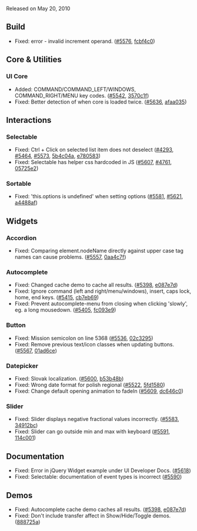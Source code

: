 <script>{
	"title": "jQuery UI 1.8.2 Changelog"
}</script>

Released on May 20, 2010

## Build

* Fixed: error - invalid increment operand. ([#5576](http://bugs.jqueryui.com/ticket/5576), [fcbf4c0](https://github.com/jquery/jquery-ui/commit/fcbf4c0872cfc0b0c9fa9e6808ff0654e4decd98))

## Core &amp; Utilities

### UI Core

* Added: COMMAND/COMMAND_LEFT/WINDOWS, COMMAND_RIGHT/MENU key codes. ([#5542](http://bugs.jqueryui.com/ticket/5542), [3570c1f](https://github.com/jquery/jquery-ui/commit/3570c1f768244b252cad86ac0f8707de0234fe6c))
* Fixed: Better detection of when core is loaded twice. ([#5636](http://bugs.jqueryui.com/ticket/5636), [afaa035](https://github.com/jquery/jquery-ui/commit/afaa03575f22bda227ac82ed3bb08bc29ba3b1be))

## Interactions

### Selectable

* Fixed: Ctrl + Click on selected list item does not deselect ([#4293](http://bugs.jqueryui.com/ticket/4293), [#5464](http://bugs.jqueryui.com/ticket/5464), [#5573](http://bugs.jqueryui.com/ticket/5573), [5b4c04a](https://github.com/jquery/jquery-ui/commit/5b4c04acb5cff032afae437c343239ee9bf4e04f), [e780583](https://github.com/jquery/jquery-ui/commit/e780583694f69513e4f3759e8b198c18313b8f0c))
* Fixed: Selectable has helper css hardcoded in JS ([#5607](http://bugs.jqueryui.com/ticket/5607), [#4761](http://bugs.jqueryui.com/ticket/4761), [05725e2](https://github.com/jquery/jquery-ui/commit/05725e25aea335ecb9c7cf3b03eba8ee68153fb5))

### Sortable

* Fixed: 'this.options is undefined' when setting options ([#5581](http://bugs.jqueryui.com/ticket/5581), [#5621](http://bugs.jqueryui.com/ticket/5621), [a4488af](https://github.com/jquery/jquery-ui/commit/a4488aff7c62f3e2db6f894b5f24cfd0adb8c6b7))

## Widgets

### Accordion

* Fixed: Comparing element.nodeName directly against upper case tag names can cause problems. ([#5557](http://bugs.jqueryui.com/ticket/5557), [0aa4c7f](https://github.com/jquery/jquery-ui/commit/0aa4c7f9b6bc13791197b1486afdad02693e5dee))

### Autocomplete

* Fixed: Changed cache demo to cache all results. ([#5398](http://bugs.jqueryui.com/ticket/5398), [e087e7d](https://github.com/jquery/jquery-ui/commit/e087e7dee07555f7b78e108dc414959998628ec7))
* Fixed: Ignore command (left and right/menu/windows), insert, caps lock, home, end keys. ([#5415](http://bugs.jqueryui.com/ticket/5415), [cb7eb69](https://github.com/jquery/jquery-ui/commit/cb7eb69973c62f26bcde0325a33a5c837bc9b5e9))
* Fixed: Prevent autocomplete-menu from closing when clicking 'slowly', eg. a long mousedown. ([#5405](http://bugs.jqueryui.com/ticket/5405), [fc093e9](https://github.com/jquery/jquery-ui/commit/fc093e9feb4450b1ab93e3da9a2f7abb1d4335b5))

### Button

* Fixed: Mission semicolon on line 5368 ([#5536](http://bugs.jqueryui.com/ticket/5536), [02c3295](https://github.com/jquery/jquery-ui/commit/02c32959d9761e56be9471f87eff0554b4f4a61d))
* Fixed: Remove previous text/icon classes when updating buttons. ([#5567](http://bugs.jqueryui.com/ticket/5567), [01ad6ce](https://github.com/jquery/jquery-ui/commit/01ad6ce83e7d33c4a51002aa777bd26c39007788))

### Datepicker

* Fixed: Slovak localization. ([#5600](http://bugs.jqueryui.com/ticket/5600), [b53b48b](https://github.com/jquery/jquery-ui/commit/b53b48b61834fc09fdcd0e27e6f0d9aa5a2c1cd4))
* Fixed: Wrong date format for polish regional ([#5522](http://bugs.jqueryui.com/ticket/5522), [5fd1580](https://github.com/jquery/jquery-ui/commit/5fd158053f01130e2eded9d5a41214719cf32a90))
* Fixed: Change default opening animation to fadeIn ([#5609](http://bugs.jqueryui.com/ticket/5609), [dc646c0](https://github.com/jquery/jquery-ui/commit/dc646c01fe97b54e3bb486b55caacf69bd3b12ac))

### Slider

* Fixed: Slider displays negative fractional values incorrectly. ([#5583](http://bugs.jqueryui.com/ticket/5583), [34912bc](https://github.com/jquery/jquery-ui/commit/34912bc933d2787b0e3143b4dbd84e70bcc67928))
* Fixed: Slider can go outside min and max with keyboard ([#5591](http://bugs.jqueryui.com/ticket/5591), [114c001](https://github.com/jquery/jquery-ui/commit/114c001aba3406e35e4fa1343501de7518257519))

## Documentation

* Fixed: Error in jQuery Widget example under UI Developer Docs. ([#5618](http://bugs.jqueryui.com/ticket/5618))
* Fixed: Selectable: documentation of event types is incorrect ([#5590](http://bugs.jqueryui.com/ticket/5590))

## Demos

* Fixed: Autocomplete cache demo caches all results. ([#5398](http://bugs.jqueryui.com/ticket/5398), [e087e7d](https://github.com/jquery/jquery-ui/commit/e087e7dee07555f7b78e108dc414959998628ec7))
* Fixed: Don't include transfer affect in Show/Hide/Toggle demos. ([888725a](https://github.com/jquery/jquery-ui/commit/888725a17b66e73ecfb4716488a14fc5942e7477))
